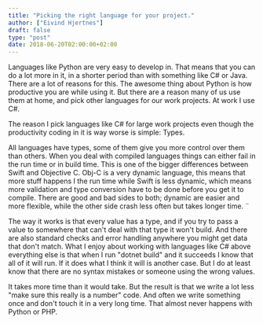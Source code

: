 ```yaml
---
title: "Picking the right language for your project."
author: ["Eivind Hjertnes"]
draft: false
type: "post"
date: 2018-06-20T02:00:00+02:00
---
```


Languages like Python are very easy to develop in. That means that you
can do a lot more in it, in a shorter period than with something like C#
or Java. There are a lot of reasons for this. The awesome thing about
Python is how productive you are while using it. But there are a reason
many of us use them at home, and pick other languages for our work
projects. At work I use C#.

The reason I pick languages like C# for large work projects even though
the productivity coding in it is way worse is simple: Types.

All languages have types, some of them give you more control over them
than others. When you deal with compiled languages things can either
fail in the run time or in build time. This is one of the bigger
differences between Swift and Objective C. Obj-C is a very dynamic
language, this means that more stuff happens I the run time while Swift
is less dynamic, which means more validation and type conversion have to
be done before you get it to compile. There are good and bad sides to
both; dynamic are easier and more flexible, while the other side crash
less often but takes longer time. ¨

The way it works is that every value has a type, and if you try to pass
a value to somewhere that can't deal with that type it won't build. And
there are also standard checks and error handling anywhere you might get
data that don't match. What I enjoy about working with languages like C#
above everything else is that when I run "dotnet build" and it succeeds
I know that all of it will run. If it does what I think it will is
another case. But I do at least know that there are no syntax mistakes
or someone using the wrong values.

It takes more time than it would take. But the result is that we write a
lot less "make sure this really is a number" code. And often we write
something once and don't touch it in a very long time. That almost never
happens with Python or PHP.
